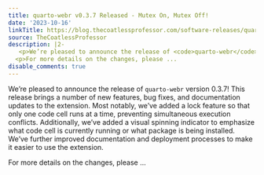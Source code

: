 ```yaml
---
title: quarto-webr v0.3.7 Released - Mutex On, Mutex Off!
date: '2023-10-16'
linkTitle: https://blog.thecoatlessprofessor.com/software-releases/quarto/quarto-webr/0.3.7-mutex-on-mutex-off/
source: TheCoatlessProfessor
description: |2-
   <p>We’re pleased to announce the release of <code>quarto-webr</code> version 0.3.7! This release brings a number of new features, bug fixes, and documentation updates to the extension. Most notably, we’ve added a lock feature so that only one code cell runs at a time, preventing simultaneous execution conflicts. Additionally, we’ve added a visual spinning indicator to emphasize what code cell is currently running or what package is being installed. We’ve further improved documentation and deployment processes to make it easier to use the extension.</p>
  <p>For more details on the changes, please ...
disable_comments: true
---
```

 <p>We’re pleased to announce the release of <code>quarto-webr</code> version 0.3.7! This release brings a number of new features, bug fixes, and documentation updates to the extension. Most notably, we’ve added a lock feature so that only one code cell runs at a time, preventing simultaneous execution conflicts. Additionally, we’ve added a visual spinning indicator to emphasize what code cell is currently running or what package is being installed. We’ve further improved documentation and deployment processes to make it easier to use the extension.</p>
<p>For more details on the changes, please ...